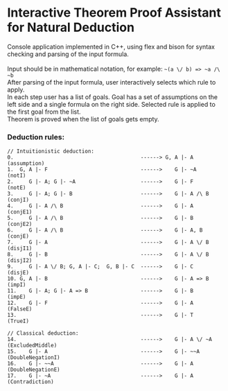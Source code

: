 # Interactive Theorem Proof Assistant for Natural Deduction

Console application implemented in C++, using flex and bison for syntax checking and parsing of the input formula.<br /><br />
Input should be in mathematical notation, for example: ```~(a \/ b) => ~a /\ ~b``` <br />
After parsing of the input formula, user interactively selects which rule to apply.<br />
In each step user has a list of goals. Goal has a set of assumptions on the left side and a single formula on the right side.
Selected rule is applied to the first goal from the list.<br />
Theorem is proved when the list of goals gets empty.

### Deduction rules:
```
// Intuitionistic deduction:
0.                                         ------> G, A |- A         (assumption)
1.  G, A |- F                              ------>    G |- ~A        (notI)
2.     G |- A; G |- ~A                     ------>    G |- F         (notE)
3.     G |- A; G |- B                      ------>    G |- A /\ B    (conjI)
4.     G |- A /\ B                         ------>    G |- A         (conjE1)
5.     G |- A /\ B                         ------>    G |- B         (conjE2)
6.     G |- A /\ B                         ------>    G |- A, B      (conjE)
7.     G |- A                              ------>    G |- A \/ B    (disjI1)
8.     G |- B                              ------>    G |- A \/ B    (disjI2)
9.     G |- A \/ B; G, A |- C;  G, B |- C  ------>    G |- C         (disjE)
10. G, A |- B                              ------>    G |- A => B    (impI)
11.    G |- A; G |- A => B                 ------>    G |- B         (impE)
12.    G |- F                              ------>    G |- A         (FalseE)
13.                                        ------>    G |- T         (TrueI)

// Classical deduction:
14.                                        ------>    G |- A \/ ~A   (ExcludedMiddle)
15.    G |- A                              ------>    G |- ~~A       (DoubleNegationI)
16.    G |- ~~A                            ------>    G |- A         (DoubleNegationE)
17.    G |- ~A                             ------>    G |- A         (Contradiction)
```
